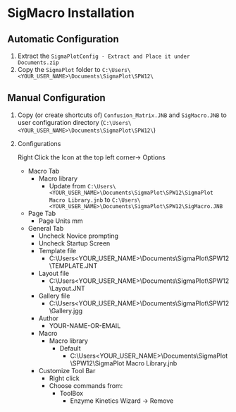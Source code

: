 <!-- ---
!-- Timestamp: 2025-03-10 16:01:02
!-- Author: ywatanabe
!-- File: /home/ywatanabe/proj/SigMacro/SigMacro/README.md
!-- --- -->

# SigMacro Installation

## Automatic Configuration
  1. Extract the `SigmaPlotConfig - Extract and Place it under Documents.zip`
  2. Copy the `SigmaPlot` folder to `C:\Users\<YOUR_USER_NAME>\Documents\SigmaPlot\SPW12\`

## Manual Configuration
  1. Copy (or create shortcuts of) `Confusion_Matrix.JNB` and `SigMacro.JNB` to user configuration directory (`C:\Users\<YOUR_USER_NAME>\Documents\SigmaPlot\SPW12\`)
    
  2. Configurations

     Right Click the Icon at the top left corner-> Options

     - Macro Tab
       - Macro library
         - Update from `C:\Users\<YOUR_USER_NAME>\Documents\SigmaPlot\SPW12\SigmaPlot Macro Library.jnb` to `C:\Users\<YOUR_USER_NAME>\Documents\SigmaPlot\SPW12\SigMacro.JNB`
     - Page Tab
       - Page Units mm
     - General Tab
       - Uncheck Novice prompting
       - Uncheck Startup Screen
       - Template file
         - C:\Users\<YOUR_USER_NAME>\Documents\SigmaPlot\SPW12\TEMPLATE.JNT
       - Layout file
         - C:\Users\<YOUR_USER_NAME>\Documents\SigmaPlot\SPW12\Layout.JNT
       - Gallery file
         - C:\Users\<YOUR_USER_NAME>\Documents\SigmaPlot\SPW12\Gallery.jgg
       - Author
         - YOUR-NAME-OR-EMAIL
       - Macro
         - Macro library
           - Default
             - C:\Users\<YOUR_USER_NAME>\Documents\SigmaPlot\SPW12\SigmaPlot Macro Library.jnb
       - Customize Tool Bar
         - Right click
         - Choose commands from:
           - ToolBox
             - Enzyme Kinetics Wizard -> Remove

<!-- EOF -->